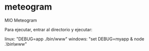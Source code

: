 # meteogram
MIO Meteogram


Para ejecutar, entrar al directorio y ejecutar:

linux: "DEBUG=app ./bin/www"
windows: "set DEBUG=myapp & node .\bin\www"